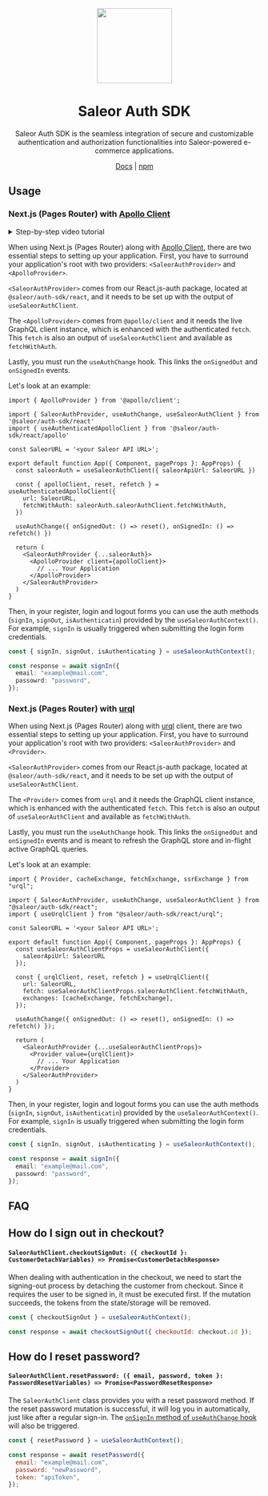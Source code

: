 <div align="center">
  <img width="150" alt="" src="https://github.com/saleor/auth-sdk/assets/1338731/c90a73d0-5ef1-4d09-9347-c5d02cd7244d">
</div>

<div align="center">
  <h1>Saleor Auth SDK</h1>

  <p>Saleor Auth SDK is the seamless integration of secure and customizable authentication and authorization functionalities into Saleor-powered e-commerce applications.</p>
</div>

<div align="center">
  <a href="https://docs.saleor.io/docs/3.x/api-usage/authentication">Docs</a> 
  | <a href="https://www.npmjs.com/package/@saleor/auth-sdk">npm</a>
</div>

## Usage

### Next.js (Pages Router) with [Apollo Client](https://www.apollographql.com/docs/react/)

<details>
  <summary>Step-by-step video tutorial</summary>

Check the following [step-by-step video](https://www.youtube.com/watch?v=t6nxBk7JHCw) guide on how to set this up.
[![Saleor Auth with Next.js](https://img.youtube.com/vi/t6nxBk7JHCw/0.jpg)](https://www.youtube.com/watch?v=t6nxBk7JHCw)
</details>

When using Next.js (Pages Router) along with [Apollo Client](https://www.apollographql.com/docs/react/), there are two essential steps to setting up your application. First, you have to surround your application's root with two providers: `<SaleorAuthProvider>` and `<ApolloProvider>`.

`<SaleorAuthProvider>` comes from our React.js-auth package, located at `@saleor/auth-sdk/react`, and it needs to be set up with the output of `useSaleorAuthClient`.

The `<ApolloProvider>` comes from `@apollo/client` and it needs the live GraphQL client instance, which is enhanced with the authenticated `fetch`. This `fetch` is also an output of `useSaleorAuthClient` and available as `fetchWithAuth`.

Lastly, you must run the `useAuthChange` hook. This links the `onSignedOut` and `onSignedIn` events.

Let's look at an example:

```tsx
import { ApolloProvider } from '@apollo/client';

import { SaleorAuthProvider, useAuthChange, useSaleorAuthClient } from '@saleor/auth-sdk/react'
import { useAuthenticatedApolloClient } from '@saleor/auth-sdk/react/apollo'

const SaleorURL = '<your Saleor API URL>';

export default function App({ Component, pageProps }: AppProps) {
  const saleorAuth = useSaleorAuthClient({ saleorApiUrl: SaleorURL })

  const { apolloClient, reset, refetch } = useAuthenticatedApolloClient({
    url: SaleorURL,
    fetchWithAuth: saleorAuth.saleorAuthClient.fetchWithAuth,
  })

  useAuthChange({ onSignedOut: () => reset(), onSignedIn: () => refetch() })

  return (
    <SaleorAuthProvider {...saleorAuth}>
      <ApolloProvider client={apolloClient}>
        // ... Your Application
      </ApolloProvider>
    </SaleorAuthProvider>
  )
}
```

Then, in your register, login and logout forms you can use the auth methods (`signIn`, `signOut`, `isAuthenticatin`) provided by the `useSaleorAuthContext()`. For example, `signIn` is usually triggered when submitting the login form credentials.

```ts
const { signIn, signOut, isAuthenticating } = useSaleorAuthContext();
```

```ts
const response = await signIn({
  email: "example@mail.com",
  passowrd: "password",
});
```

### Next.js (Pages Router) with [urql](https://formidable.com/open-source/urql/)

When using Next.js (Pages Router) along with [urql](https://formidable.com/open-source/urql/) client, there are two essential steps to setting up your application. First, you have to surround your application's root with two providers: `<SaleorAuthProvider>` and `<Provider>`.

`<SaleorAuthProvider>` comes from our React.js-auth package, located at `@saleor/auth-sdk/react`, and it needs to be set up with the output of `useSaleorAuthClient`.

The `<Provider>` comes from `urql` and it needs the GraphQL client instance, which is enhanced with the authenticated `fetch`. This `fetch` is also an output of `useSaleorAuthClient` and available as `fetchWithAuth`.

Lastly, you must run the `useAuthChange` hook. This links the `onSignedOut` and `onSignedIn` events and is meant to refresh the GraphQL store and in-flight active GraphQL queries.

Let's look at an example:


```tsx
import { Provider, cacheExchange, fetchExchange, ssrExchange } from "urql";

import { SaleorAuthProvider, useAuthChange, useSaleorAuthClient } from "@saleor/auth-sdk/react";
import { useUrqlClient } from "@saleor/auth-sdk/react/urql";

const SaleorURL = '<your Saleor API URL>';

export default function App({ Component, pageProps }: AppProps) {
  const useSaleorAuthClientProps = useSaleorAuthClient({
    saleorApiUrl: SaleorURL 
  });

  const { urqlClient, reset, refetch } = useUrqlClient({
    url: SaleorURL,
    fetch: useSaleorAuthClientProps.saleorAuthClient.fetchWithAuth,
    exchanges: [cacheExchange, fetchExchange],
  });

  useAuthChange({ onSignedOut: () => reset(), onSignedIn: () => refetch() });

  return (
    <SaleorAuthProvider {...useSaleorAuthClientProps}>
      <Provider value={urqlClient}>
        // ... Your Application
      </Provider>
    </SaleorAuthProvider>
  )
}
```

Then, in your register, login and logout forms you can use the auth methods (`signIn`, `signOut`, `isAuthenticatin`) provided by the `useSaleorAuthContext()`. For example, `signIn` is usually triggered when submitting the login form credentials.

```ts
const { signIn, signOut, isAuthenticating } = useSaleorAuthContext();
```

```ts
const response = await signIn({
  email: "example@mail.com",
  passowrd: "password",
});
```

## FAQ 

## How do I sign out in checkout?

#### **`SaleorAuthClient.checkoutSignOut: ({ checkoutId }: CustomerDetachVariables) => Promise<CustomerDetachResponse>`**

When dealing with authentication in the checkout, we need to start the signing-out process by detaching the customer from checkout. Since it requires the user to be signed in, it must be executed first. If the mutation succeeds, the tokens from the state/storage will be removed.

```javascript
const { checkoutSignOut } = useSaleorAuthContext();

const response = await checkoutSignOut({ checkoutId: checkout.id });
```

## How do I reset password?

#### **`SaleorAuthClient.resetPassword: ({ email, password, token }: PasswordResetVariables) => Promise<PasswordResetResponse>`**

The `SaleorAuthClient` class provides you with a reset password method. If the reset password mutation is successful, it will log you in automatically, just like after a regular sign-in. The [`onSignIn` method of `useAuthChange` hook](#how-do-i-tell-my-graphql-client-to-refresh-queries-on-signin--signout) will also be triggered.

```javascript
const { resetPassword } = useSaleorAuthContext();

const response = await resetPassword({
  email: "example@mail.com",
  password: "newPassword",
  token: "apiToken",
});
```